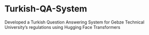# Turkish-QA-System
Developed a Turkish Question Answering System for Gebze Technical University’s regulations using Hugging Face Transformers
